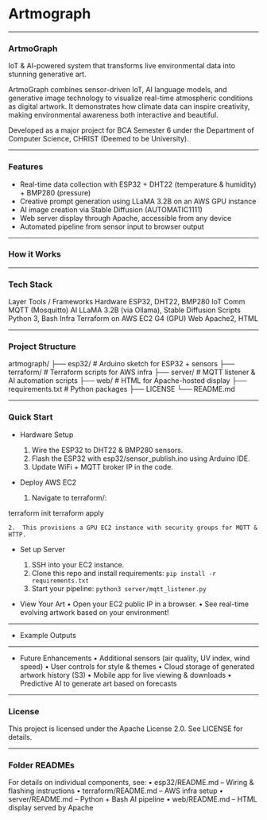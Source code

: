 # Artmograph
---
### ArtmoGraph

IoT & AI-powered system that transforms live environmental data into stunning generative art.

ArtmoGraph combines sensor-driven IoT, AI language models, and generative image technology to visualize real-time atmospheric conditions as digital artwork.
It demonstrates how climate data can inspire creativity, making environmental awareness both interactive and beautiful.

Developed as a major project for BCA Semester 6 under the Department of Computer Science, CHRIST (Deemed to be University).

---

### Features

- Real-time data collection with ESP32 + DHT22 (temperature & humidity) + BMP280 (pressure)
- Creative prompt generation using LLaMA 3.2B on an AWS GPU instance
- AI image creation via Stable Diffusion (AUTOMATIC1111)
- Web server display through Apache, accessible from any device
- Automated pipeline from sensor input to browser output

---

### How it Works

    

---

### Tech Stack

Layer	Tools / Frameworks
Hardware	ESP32, DHT22, BMP280
IoT Comm	MQTT (Mosquitto)
AI	LLaMA 3.2B (via Ollama), Stable Diffusion
Scripts	Python 3, Bash
Infra	Terraform on AWS EC2 G4 (GPU)
Web	Apache2, HTML


---

### Project Structure

artmograph/
├── esp32/           # Arduino sketch for ESP32 + sensors
├── terraform/       # Terraform scripts for AWS infra
├── server/          # MQTT listener & AI automation scripts
├── web/             # HTML for Apache-hosted display
├── requirements.txt # Python packages
├── LICENSE
└── README.md

---

### Quick Start

- Hardware Setup
	1.	Wire the ESP32 to DHT22 & BMP280 sensors.
	2.	Flash the ESP32 with esp32/sensor_publish.ino using Arduino IDE.
	3.	Update WiFi + MQTT broker IP in the code.

- Deploy AWS EC2
	1.	Navigate to terraform/:

terraform init
terraform apply


	2.	This provisions a GPU EC2 instance with security groups for MQTT & HTTP.

- Set up Server
	1.	SSH into your EC2 instance.
	2.	Clone this repo and install requirements: ```pip install -r requirements.txt```
	3.	Start your pipeline: ```python3 server/mqtt_listener.py```



- View Your Art
	•	Open your EC2 public IP in a browser.
	•	See real-time evolving artwork based on your environment!

---

- Example Outputs



---

- Future Enhancements
	•	Additional sensors (air quality, UV index, wind speed)
	•	User controls for style & themes
	•	Cloud storage of generated artwork history (S3)
	•	Mobile app for live viewing & downloads
	•	Predictive AI to generate art based on forecasts

---

### License

This project is licensed under the Apache License 2.0. See LICENSE for details.

---

### Folder READMEs

For details on individual components, see:
	•	esp32/README.md – Wiring & flashing instructions
	•	terraform/README.md – AWS infra setup
	•	server/README.md – Python + Bash AI pipeline
	•	web/README.md – HTML display served by Apache
